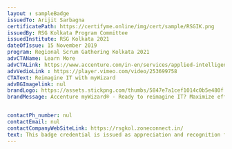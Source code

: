 ```yaml
--- 
layout : sampleBadge 
issuedTo: Arijit Sarbagna
certificatePath: https://certifyme.online/img/cert/sample/RSGIK.png
issuedBy: RSG Kolkata Program Committee
issuedInstitute: RSG Kolkata 2021
dateOfIssue: 15 November 2019
program: Regional Scrum Gathering Kolkata 2021
advCTAName: Learn More
advCTALink: https://www.accenture.com/in-en/services/applied-intelligence/mywizard-intelligent-automation-platform
advVedioLink : https://player.vimeo.com/video/253699758
CTAText: Reimagine IT with myWizard
advBGImagelink: nul
brandLogo: https://assets.stickpng.com/thumbs/5847e7a1cef1014c0b5e480f.png
brandMessage: Accenture myWizard® - Ready to reimagine IT? Maximize efficiency and deliver value with seamless intelligent automation powered by Accenture myWizard®.


contactPh_number: nul
contactEmail: nul
contactCompanyWebSiteLink: https://rsgkol.zoneconnect.in/
text: This badge credential is issued as appreciation and recognition for being a speaker in Regional Scrum Gathering Kolkata 2021
--- 
```


